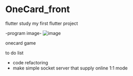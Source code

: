 # OneCard_front
 flutter study
my first flutter project

-program image-
![image](https://github.com/hhe5361/OneCard_front/assets/113621940/d80e9a7b-1b71-4f91-b7af-003aabb899cf)

onecard game

to do list
- code refactoring
- make simple socket server that supply online 1:1 mode
